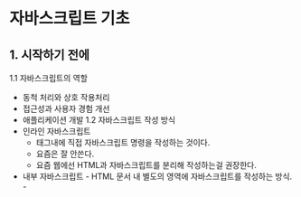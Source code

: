 # 자바스크립트 기초
## 1. 시작하기 전에
1.1 자바스크립트의 역할
  - 동척 처리와 상호 작용처리
  - 접근성과 사용자 경험 개선
  - 애플리케이션 개발
1.2 자바스크립트 작성 방식
  - 인라인 자바스크립트
    - 태그내에 직접 자바스크립트 명령을 작성하는 것이다.
    - 요즘은 잘 안쓴다.
    - 요즘 웹에선 HTML과 자바스크립트를 분리해 작성하는걸 권장한다.
  -  내부 자바스크립트
    - HTML 문서 내 별도의 영역에 자바스크립트를 작성하는 방식.
    - <script>를 사용하는데 <head>, <body> 둘 다 상관없이 들어갈 수 있다. 
  - 외부 자바스크립트
    - HTML과 자바스크립트를 분리해 두는것.
    - 문서에서 불러올 땐 <script> 태그 안의 src 속성에 자바스크립트 파일명을 지정.     
